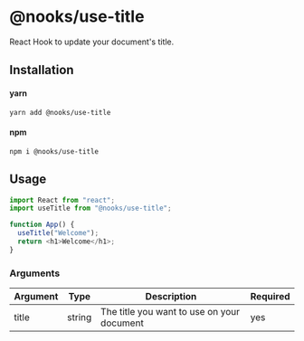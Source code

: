 # @nooks/use-title

React Hook to update your document's title.

## Installation

#### yarn

`yarn add @nooks/use-title`

#### npm

`npm i @nooks/use-title`

## Usage

```js
import React from "react";
import useTitle from "@nooks/use-title";

function App() {
  useTitle("Welcome");
  return <h1>Welcome</h1>;
}
```

### Arguments

| Argument | Type   | Description                                | Required |
| -------- | ------ | ------------------------------------------ | -------- |
| title    | string | The title you want to use on your document | yes      |
